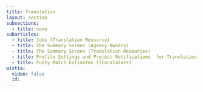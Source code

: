 ```yaml
---
title: Translation
layout: section
subsections:
  - title: none
subarticles:
  - title: Jobs (Translation Resource)
  - title: The Summary Screen (Agency Owners)
  - title: The Summary Screen (Translation Resources)
  - title: Profile Settings and Project Notifications  for Translation Resources
  - title: Fuzzy Match Estimates (Translators)
wistia:
  video: false
  id:
---
```



